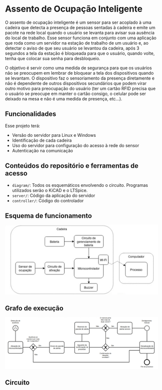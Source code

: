 # Assento de Ocupação Inteligente

O assento de ocupação inteligente é um sensor para ser acoplado à uma cadeira que detecta a presença de pessoas sentadas à cadeira e emite um pacote na rede local quando o usuário se levanta para avisar sua ausência do local de trabalho. Esse sensor funciona em conjunto com uma aplicação que roda como um servidor na estação de trabalho de um usuário e, ao detectar o aviso de que seu usuário se levantou da cadeira, após 3 segundos a tela da estação é bloqueada para que o usuário, quando volte, tenha que colocar sua senha para desbloqueio.

O objetivo é servir como uma medida de segurança para que os usuários não se preocupem em lembrar de bloquear a tela dos dispositivos quando se levantam. O dispositivo faz o sensoriamento da presença diretamente e não é dependente de outros dispositivos secundários que podem virar outro motivo para preocupação do usuário (ter um cartão RFID precisa que o usuário se preocupe em manter o cartão consigo, o celular pode ser deixado na mesa e não é uma medida de presença, etc...).

## Funcionalidades

Esse projeto terá: 

* Versão do servidor para Linux e Windows
* Identificação de cada cadeira
* Uso do servidor para configuração do acesso à rede do sensor
* Autenticação na comunicação

## Conteúdos do repositório e ferramentas de acesso

* `diagram/`: Todos os esquemáticos envolvendo o circuito. Programas utilizados serão o KiCAD e o LTSpice.
* `server/`: Código da aplicação do servidor
* `controller/`: Código do controlador

## Esquema de funcionamento

![](https://github.com/Fdms-3741/AssentoOcupacaoInteligente/blob/main/Img1.png)

## Grafo de execução


![](https://github.com/Fdms-3741/AssentoOcupacaoInteligente/blob/main/Img2.png)

## Circuito

